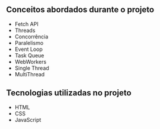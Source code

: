 ## Conceitos abordados durante o projeto
* Fetch API
* Threads
* Concorrência
* Paralelismo
* Event Loop
* Task Queue
* WebWorkers
* Single Thread
* MultiThread

## Tecnologias utilizadas no projeto
* HTML
* CSS
* JavaScript
